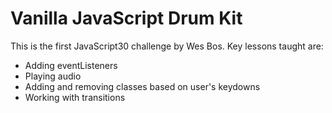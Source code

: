 # Vanilla JavaScript Drum Kit

This is the first JavaScript30 challenge by Wes Bos. Key lessons taught are: 
<ul>
  <li>Adding eventListeners</li>
  <li>Playing audio</li>
  <li>Adding and removing classes based on user's keydowns </li>
  <li>Working with transitions</li>
